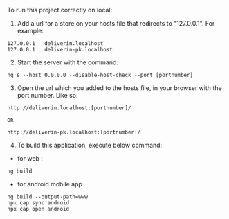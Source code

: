 To run this project correctly on local:

1. Add a url for a store on your hosts file that redirects to "127.0.0.1". For example:

```
127.0.0.1   deliverin.localhost
127.0.0.1   deliverin-pk.localhost
```

2. Start the server with the command:

```
ng s --host 0.0.0.0 --disable-host-check --port [portnumber]
```

3. Open the url which you added to the hosts file, in your browser with the port number. Like so:

```
http://deliverin.localhost:[portnumber]/

OR

http://deliverin-pk.localhost:[portnumber]/
```
4. To build this application, execute below command:
- for web :
```
ng build 
```
- for android mobile app
```
ng build --output-path=www
npx cap sync android
npx cap open android
```